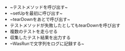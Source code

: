  - ~テストメソッドを呼び出す~
 - ~setUpを最初に呼び出す~
 - ~tearDownをあとで呼び出す~
 - テストメソッドが失敗したとしてもtearDownを呼び出す
 - 複数のテストを走らせる
 - 収集したテスト結果を出力する
 - ~WasRunで文字列をログに記録する~
 
